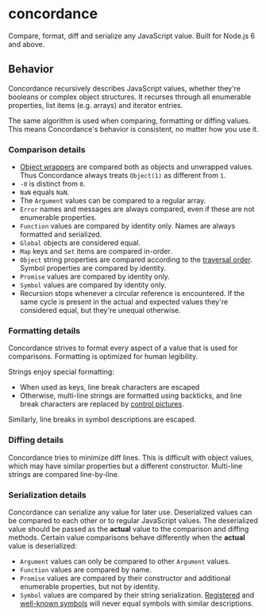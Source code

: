 # concordance

Compare, format, diff and serialize any JavaScript value. Built for Node.js 6
and above.

## Behavior

Concordance recursively describes JavaScript values, whether they're booleans or
complex object structures. It recurses through all enumerable properties, list
items (e.g. arrays) and iterator entries.

The same algorithm is used when comparing, formatting or diffing values. This
means Concordance's behavior is consistent, no matter how you use it.

### Comparison details

* [Object wrappers](https://github.com/getify/You-Dont-Know-JS/blob/1st-ed/types%20%26%20grammar/ch3.md#boxing-wrappers)
  are compared both as objects and unwrapped values. Thus Concordance always
  treats `Object(1)` as different from `1`.
* `-0` is distinct from `0`.
* `NaN` equals `NaN`.
* The `Argument` values can be compared to a regular array.
* `Error` names and messages are always compared, even if these are not
  enumerable properties.
* `Function` values are compared by identity only. Names are always formatted
  and serialized.
* `Global` objects are considered equal.
* `Map` keys and `Set` items are compared in-order.
* `Object` string properties are compared according to the [traversal order](http://2ality.com/2015/10/property-traversal-order-es6.html).
  Symbol properties are compared by identity.
* `Promise` values are compared by identity only.
* `Symbol` values are compared by identity only.
* Recursion stops whenever a circular reference is encountered. If the same
  cycle is present in the actual and expected values they're considered equal,
  but they're unequal otherwise.

### Formatting details

Concordance strives to format every aspect of a value that is used for
comparisons. Formatting is optimized for human legibility.

Strings enjoy special formatting:

* When used as keys, line break characters are escaped
* Otherwise, multi-line strings are formatted using backticks, and line break
  characters are replaced by [control pictures](http://graphemica.com/blocks/control-pictures).

Similarly, line breaks in symbol descriptions are escaped.

### Diffing details

Concordance tries to minimize diff lines. This is difficult with object values,
which may have similar properties but a different constructor. Multi-line
strings are compared line-by-line.

### Serialization details

Concordance can serialize any value for later use. Deserialized values can be
compared to each other or to regular JavaScript values. The deserialized
value should be passed as the **actual** value to the comparison and diffing
methods. Certain value comparisons behave differently when the **actual** value
is deserialized:

* `Argument` values can only be compared to other `Argument` values.
* `Function` values are compared by name.
* `Promise` values are compared by their constructor and additional enumerable
  properties, but not by identity.
* `Symbol` values are compared by their string serialization. [Registered](https://developer.mozilla.org/en/docs/Web/JavaScript/Reference/Global_Objects/Symbol#Shared_symbols_in_the_global_symbol_registry)
   and [well-known symbols](https://developer.mozilla.org/en/docs/Web/JavaScript/Reference/Global_Objects/Symbol#Well-known_symbols)
   will never equal symbols with similar descriptions.
